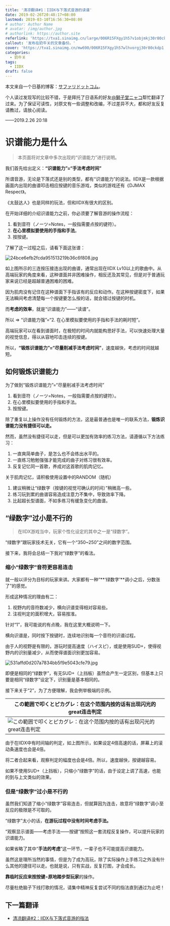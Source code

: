 ```yaml
---
title: '清凉翻译#1：IIDX与下落式音游的读谱'
date: 2019-02-26T20:48:17+08:00
lastmod: 2019-03-10T16:56:30+08:00
# author: Author Name
# avatar: /img/author.jpg
# authorlink: https://author.site
referlink: 'https://tva1.sinaimg.cn/large/006R15FXgy1h57v1objmkj30r80ckdp1.jpg'
callout: '发布在奶牛关的文章备份。'
cover: 'https://tva1.sinaimg.cn/mw690/006R15FXgy1h57wlhvorgj30r80ckdp1.jpg'
categories:
  - 奶牛关
tags:
  - IIDX
draft: false
---
```


本文来自一个日基的博客：[サファリドットコム](https://the-safari.com)。

<!--more-->

个人读过发现写的比较不错，于是拜托了日语系的好友[@獅子堂ニャコ](https://cowlevel.net/people/nymiao)帮忙翻译了过来。为了保证可读性，对原文有一些调整和改编，不过差异不大，都和好友反复请教过，请放心阅读。

——2019.2.26 20:18

# 识谱能力是什么

> 本页面将对文章中多次出现的“识谱能力”进行说明。

我们首先给出定义：**“识谱能力”=“手法考虑时间”**

所谓音游，无论是下落式还是别的类型，都有“识谱能力”的说法。IIDX是一款根据画面内出现的曲谱叩击相应按键的音乐游戏，类似的游戏还有《DJMAX Respect》。

《太鼓达人》也是同样的玩法，但和IIDX有很大的区别。

在开始详细的介绍识谱能力之前，你必须要了解音游的操作流程：

1.  看到音符（ノーツ=Notes，一般指需要点按的键符）。
2.  **在心里模拟要使用的手指和手法**。
3.  按按键。

了解了这一过程之后，请看下面这张谱：

![24bce6efb2fcda951513219b36c6f808.jpg](https://tva1.sinaimg.cn/large/006R15FXgy1h57v2qe55sj303x05ujri.jpg)

如上图所示的三连按压接连出现的曲谱，通常出现在IIDX Lv10以上的歌曲中。从高端玩家的角度来看，这种谱面并非困难操作，相反还及其常见，但是对于普通玩家来说已经是超越普通困难的困难。

因为肌肉没有记住在这种谱面下手指该有的反应和动作。在这种按键密度下，如果无法瞬间考虑清楚每一个按键要怎么按的话，就会错过按键的时机。

而**考虑的效率**，就是“识谱能力”——“读谱”。

所以 => “识谱能力强”=“2\. 在心里模拟要使用的手指和手法的耗时短”。

高端玩家可以在看到谱面时，在极短的时间内就能构思好手法，可以快速处理大量的视觉信息，得以从容地叩击连续的按键。

所以，**“锻炼识谱能力”=“尽量削减手法考虑时间”**，速度越快，考虑的时间就越短。

## 如何锻炼识谱能力

为了做到“锻炼识谱能力”=“尽量削减手法考虑时间”

1.  看到音符（ノーツ=Notes，一般指需要点按的键符）。
2.  在心里模拟要使用的手指和手法。
3.  按按键。

除了重复以上操作没有任何锻炼的方法，这是最普通也是唯一的联系方法，**锻炼识谱能力没有捷径可以走。**

然而，虽然没有捷径可以走，但是可以更加有效率的练习方法，请遵循以下方法练习：

1.  一直爽简单曲子，是怎么也不会练出水平的。
2.  一直练习勉勉强强才能完成的曲子对练习很有效率。
3.  反复记忆同一首歌，养成对这首歌的肌肉记忆。

关于肌肉记忆，请积极使用设置中的RANDOM（随机）

1.  建议稍微让“绿数字（按键的视觉可确认的时间）”稍微高一些。
2.  练习玩到累的曲谱容易造成注意力不集中，导致效率下降。
3.  比起超长型谱面，不如多练习有缓急变化的曲谱。

## “绿数字”过小是不行的

> 在IIDX游戏当中，玩家个性化设定的其中之一是“绿数字”。

“绿数字”跟玩家技术无关，它有一个“350~250”之间的数字范围。

接下来，我将会总结一下我对“绿数字”的看法。

### 缩小“绿数字”音符更容易连击

就一般以评分为目标的玩家来讲。大家都有一种“**‘绿数字’**调小之后，分数涨了”的感觉。

形成这种情况的理由有二：

1.  视野内的音符数减少，横向识谱变得相对容易些。
2.  注视判定的面积增大，容易按准。

针对“1”，我可能说的有点晚，我在这里大概说明一下。

横向识谱是，同时按下按键时，连续地识别每一个音符的识谱过程。

由于人的视野是有限的，游玩时提高速度（ハイスピ），或是使用SUD+，使得视野内的识别量减少，从而使得谱面识别更加容易。

![531affd0d207a7834bb5f9e5043cfe79.jpg](https://tva1.sinaimg.cn/large/006R15FXgy1h57v3x5nrhj30bj09aaci.jpg)

即便是相同的“绿数字”，有无SUD+（上挡板）虽然会产生一定区别，但基本上只要是相同“绿数字”设定下，识别量是基本相同的。

接下来关于“2”，为了方便理解，我会例举极端的示例。

|この範囲で叩くとピカグレ：在这个范围内按的话有出现闪光的great连击判定|
|--|
| ![この範囲で叩くとピカグレ：在这个范围内按的话有出现闪光的great连击判定](https://tva1.sinaimg.cn/large/006R15FXgy1h57v44nu2dj30am0eb0tt.jpg)

由于在IIDX中有时间轴的判定，如上图所示，如果设定4倍高速的话，屏幕上的滚动条速度也会是4倍。

将二者合起来看，观察判定的幅度也会是4倍。所以，速度越快，按键越容易。

如果不使用SUD+（上挡板），只缩小“绿数字”的话，由于设定上调了高速，也能的到与上文类似的效果。

### 但是“绿数字”过小是不行的

虽然我们知道了缩小“绿数字”容易连击，但就算因为连击，故意将“绿数字”调小至反应的极限是不可取的。

“绿数字”太小的话，**在游玩过程中没有时间考虑手法。**

“观察显示谱面——考虑手法——按键”按照这一套流程反复操作，可以提升玩家的识谱能力。

如果省略了其中“**手法的考虑**”这一环节，一辈子也不可能提高识谱能力。

虽然这是理所当然的事情，但是为了成为高玩，除了实际操作上手练习之外没有什么其他的捷径可以走。也就是说，只有实战，反复打图，才会成长。

**靠临时反应来按按键**=**原地踏步型玩家**的操作。

尽量杜绝脑子下线打歌的情况，请集中精神反复尝试不同的指法直到通过为止吧！

## 下一篇翻译

- [清凉翻译#2：IIDX与下落式音游的指法](https://shinonome-shizuka.github.io/post/cowlevel_backup_08/)